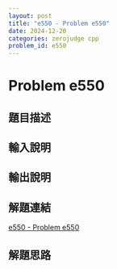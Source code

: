 ```yaml
---
layout: post
title: "e550 - Problem e550"
date: 2024-12-20
categories: zerojudge cpp
problem_id: e550
---
```


# Problem e550

## 題目描述



## 輸入說明



## 輸出說明



## 解題連結

[e550 - Problem e550](https://zerojudge.tw/ShowProblem?problemid=e550)

## 解題思路

